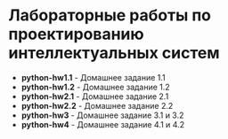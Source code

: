 # Лабораторные работы по проектированию интеллектуальных систем

- **python-hw1.1** - Домашнее задание 1.1
- **python-hw1.2** - Домашнее задание 1.2
- **python-hw2.1** - Домашнее задание 2.1
- **python-hw2.2** - Домашнее задание 2.2
- **python-hw3** - Домашнее задание 3.1 и 3.2
- **python-hw4** - Домашнее задание 4.1 и 4.2
